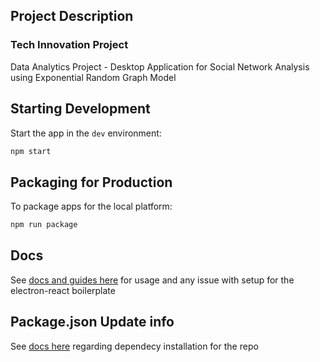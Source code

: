 ## Project Description

### Tech Innovation Project

Data Analytics Project - Desktop Application for Social Network Analysis using Exponential Random Graph Model

## Starting Development

Start the app in the `dev` environment:

```bash
npm start
```

## Packaging for Production

To package apps for the local platform:

```bash
npm run package
```

## Docs

See [docs and guides here](https://electron-react-boilerplate.js.org/docs/installation) for usage and any issue with setup for the electron-react boilerplate


## Package.json Update info

See [docs here](https://electron-react-boilerplate.js.org/docs/adding-dependencies) regarding dependecy installation for the repo
